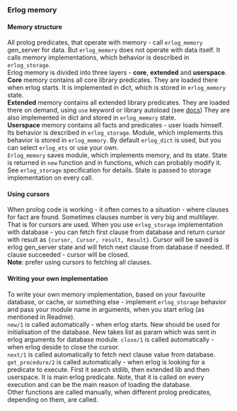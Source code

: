 ### Erlog memory
#### Memory structure
All prolog predicates, that operate with memory - call `erlog_memory` gen_server for data. But `erlog_memory` does not 
operate with data itself. It calls memory implementations, which behavior is described in `erlog_storage`.  
Erlog memory is divided into three layers - __core__, __extended__ and __userspace__.  
__Core__ memory contains all core library predicates. They are loaded there when erlog starts. It is implemented in dict,
which is stored in `erlog_memory` state.  
__Extended__ memory contains all extended library predicates. They are loaded there on demand, using `use` keyword or 
library autoload (see [docs](https://github.com/comtihon/erlog/blob/master/doc/libraries.md "libraries")) They are also 
implemented in dict and stored in `erlog_memory` state.  
__Userspace__ memory contains all facts and predicates - user loads himself. Its behavior is described in `erlog_storage`.
Module, which implements this behavior is stored in `erlog_memory`. By default `erlog_dict` is used, but you can select 
`erlog_ets` or use your own.  
`Erlog_memory` saves module, which implements memory, and its state. State is returned in `new` function and in functions,
which can probably modify it. See `erlog_storage` specification for details. State is passed to storage implementation on
every call.

#### Using cursors
When prolog code is working - it often comes to a situation - where clauses for fact are found. Sometimes clauses number is
very big and multilayer. That is for cursors are used. When you use `erlog_storage` implementation with database - you can
fetch first clause from database and return cursor with result as `{cursor, Cursor, result, Result}`. Cursor will be saved 
is erlog gen_server state and will fetch next clause from database if needed. If clause succeeded - cursor will be closed.  
__Note__: prefer using cursors to fetching all clauses.  

#### Writing your own implementation
To write your own memory implementation, based on your favourite database, or cache, or something else - implement 
`erlog_storage` behavior and pass your module name in arguments, when you start erlog (as mentioned in Readme).  
`new/1` is called automatically - when erlog starts. New should be used for initialisation of the database. New takes 
list as param which was sent in erlog arguments for database module. 
`close/1` is called automatically - when erlog deside to close the cursor.  
`next/1` is called automatically to fetch next clause value from database.  
`get_procedure/2` is called automatically - when erlog is looking for a predicate to execute. First it search stdlib, then
extended lib and then userspace. It is main erlog predicate. Note, that it is called on every execution and can be the main 
reason of loading the database.  
Other functions are called manually, when different prolog predicates, depending on them, are called.
